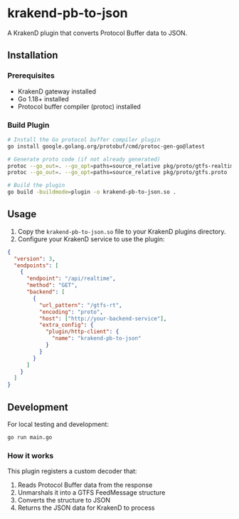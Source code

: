 # krakend-pb-to-json

A KrakenD plugin that converts Protocol Buffer data to JSON.

## Installation

### Prerequisites

- KrakenD gateway installed
- Go 1.18+ installed
- Protocol buffer compiler (protoc) installed

### Build Plugin

```bash
# Install the Go protocol buffer compiler plugin
go install google.golang.org/protobuf/cmd/protoc-gen-go@latest

# Generate proto code (if not already generated)
protoc --go_out=. --go_opt=paths=source_relative pkg/proto/gtfs-realtime.proto
protoc --go_out=. --go_opt=paths=source_relative pkg/proto/gtfs.proto

# Build the plugin
go build -buildmode=plugin -o krakend-pb-to-json.so .
```

## Usage

1. Copy the `krakend-pb-to-json.so` file to your KrakenD plugins directory.
2. Configure your KrakenD service to use the plugin:

```json
{
  "version": 3,
  "endpoints": [
    {
      "endpoint": "/api/realtime",
      "method": "GET",
      "backend": [
        {
          "url_pattern": "/gtfs-rt",
          "encoding": "proto",
          "host": ["http://your-backend-service"],
          "extra_config": {
            "plugin/http-client": {
              "name": "krakend-pb-to-json"
            }
          }
        }
      ]
    }
  ]
}
```

## Development

For local testing and development:

```bash
go run main.go
```

### How it works

This plugin registers a custom decoder that:

1. Reads Protocol Buffer data from the response
2. Unmarshals it into a GTFS FeedMessage structure
3. Converts the structure to JSON
4. Returns the JSON data for KrakenD to process
